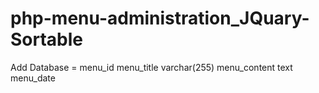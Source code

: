 # php-menu-administration_JQuary-Sortable

 Add Database = 
 menu_id
 menu_title varchar(255)
 menu_content text
 menu_date
